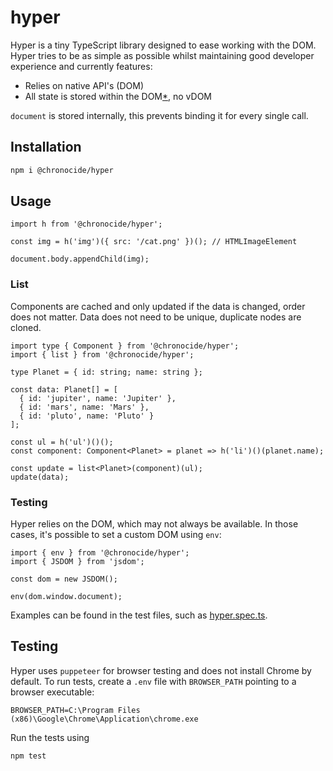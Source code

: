 # hyper

Hyper is a tiny TypeScript library designed to ease working with the DOM. Hyper tries to be as simple as possible whilst maintaining good developer experience and currently features:

 - Relies on native API's (DOM)
 - All state is stored within the DOM[*](#exception), no vDOM

<p id="exception"><code>document</code> is stored internally, this prevents binding it for every single call.</p>

## Installation

```sh
npm i @chronocide/hyper
```

## Usage

```TS
import h from '@chronocide/hyper';

const img = h('img')({ src: '/cat.png' })(); // HTMLImageElement

document.body.appendChild(img);
```

### List

Components are cached and only updated if the data is changed, order does not matter. Data does not need to be unique, duplicate nodes are cloned.

```TS
import type { Component } from '@chronocide/hyper';
import { list } from '@chronocide/hyper';

type Planet = { id: string; name: string };

const data: Planet[] = [
  { id: 'jupiter', name: 'Jupiter' },
  { id: 'mars', name: 'Mars' },
  { id: 'pluto', name: 'Pluto' }
];

const ul = h('ul')()();
const component: Component<Planet> = planet => h('li')()(planet.name);

const update = list<Planet>(component)(ul);
update(data);
```

### Testing

Hyper relies on the DOM, which may not always be available. In those cases, it's possible to set a custom DOM using `env`:

```TS
import { env } from '@chronocide/hyper';
import { JSDOM } from 'jsdom';

const dom = new JSDOM();

env(dom.window.document);
```

Examples can be found in the test files, such as [hyper.spec.ts](/src/hyper.spec.ts).

## Testing

Hyper uses `puppeteer` for browser testing and does not install Chrome by default. To run tests, create a `.env` file with `BROWSER_PATH` pointing to a browser executable:

```env
BROWSER_PATH=C:\Program Files (x86)\Google\Chrome\Application\chrome.exe
```

Run the tests using

```sh
npm test
```
